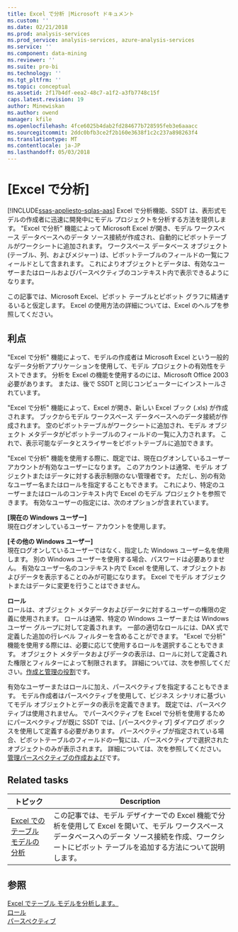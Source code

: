 ```yaml
---
title: Excel で分析 |Microsoft ドキュメント
ms.custom: ''
ms.date: 02/21/2018
ms.prod: analysis-services
ms.prod_service: analysis-services, azure-analysis-services
ms.service: ''
ms.component: data-mining
ms.reviewer: ''
ms.suite: pro-bi
ms.technology: ''
ms.tgt_pltfrm: ''
ms.topic: conceptual
ms.assetid: 2f17b4df-eea2-48c7-a1f2-a3fb7748c15f
caps.latest.revision: 19
author: Minewiskan
ms.author: owend
manager: kfile
ms.openlocfilehash: 4fce6025b4dab2fd284677b728595feb3e6aaacc
ms.sourcegitcommit: 2ddc0bfb3ce2f2b160e3638f1c2c237a898263f4
ms.translationtype: MT
ms.contentlocale: ja-JP
ms.lasthandoff: 05/03/2018
---
```

# <a name="analyze-in-excel"></a>[Excel で分析]
[!INCLUDE[ssas-appliesto-sqlas-aas](../../includes/ssas-appliesto-sqlas-aas.md)]
  Excel で分析機能、SSDT は、表形式モデルの作成者に迅速に開発中にモデル プロジェクトを分析する方法を提供します。 "Excel で分析" 機能によって Microsoft Excel が開き、モデル ワークスペース データベースへのデータ ソース接続が作成され、自動的にピボットテーブルがワークシートに追加されます。 ワークスペース データベース オブジェクト (テーブル、列、およびメジャー) は、ピボットテーブルのフィールドの一覧にフィールドとして含まれます。 これによりオブジェクトとデータは、有効なユーザーまたはロールおよびパースペクティブのコンテキスト内で表示できるようになります。  
  
 この記事では、Microsoft Excel、ピボット テーブルとピボット グラフに精通するいると仮定します。 Excel の使用方法の詳細については、Excel のヘルプを参照してください。  
  
##  <a name="bkmk_benefits"></a> 利点  
 "Excel で分析" 機能によって、モデルの作成者は Microsoft Excel という一般的なデータ分析アプリケーションを使用して、モデル プロジェクトの有効性をテストできます。 分析を Excel の機能を使用するのには、Microsoft Office 2003 必要があります。 または、後で SSDT と同じコンピューターにインストールされています。  
  
 "Excel で分析" 機能によって、Excel が開き、新しい Excel ブック (.xls) が作成されます。 ブックからモデル ワークスペース データベースへのデータ接続が作成されます。 空のピボットテーブルがワークシートに追加され、モデル オブジェクト メタデータがピボットテーブルのフィールドの一覧に入力されます。 これで、表示可能なデータとスライサーをピボットテーブルに追加できます。  
  
 "Excel で分析" 機能を使用する際に、既定では、現在ログオンしているユーザー アカウントが有効なユーザーになります。 このアカウントは通常、モデル オブジェクトまたはデータに対する表示制限のない管理者です。 ただし、別の有効なユーザー名またはロールを指定することもできます。 これにより、特定のユーザーまたはロールのコンテキスト内で Excel のモデル プロジェクトを参照できます。 有効なユーザーの指定には、次のオプションが含まれています。  
  
 **[現在の Windows ユーザー]**  
 現在ログオンしているユーザー アカウントを使用します。  
  
 **[その他の Windows ユーザー]**  
 現在ログオンしているユーザーではなく、指定した Windows ユーザー名を使用します。 別の Windows ユーザーを使用する場合、パスワードは必要ありません。 有効なユーザー名のコンテキスト内で Excel を使用して、オブジェクトおよびデータを表示することのみが可能になります。 Excel でモデル オブジェクトまたはデータに変更を行うことはできません。  
  
 **ロール**  
 ロールは、オブジェクト メタデータおよびデータに対するユーザーの権限の定義に使用されます。 ロールは通常、特定の Windows ユーザーまたは Windows ユーザー グループに対して定義されます。 一部の適切なロールには、DAX 式で定義した追加の行レベル フィルターを含めることができます。 "Excel で分析" 機能を使用する際には、必要に応じて使用するロールを選択することもできます。 オブジェクト メタデータおよびデータの表示は、ロールに対して定義された権限とフィルターによって制限されます。 詳細については、次を参照してください。[作成と管理の役割](../../analysis-services/tabular-models/create-and-manage-roles-ssas-tabular.md)です。  
  
 有効なユーザーまたはロールに加え、パースペクティブを指定することもできます。 モデル作成者はパースペクティブを使用して、ビジネス シナリオに基づいてモデル オブジェクトとデータの表示を定義できます。 既定では、パースペクティブは使用されません。 でパースペクティブを Excel で分析を使用するためにパースペクティブが既に SSDT では、[パースペクティブ] ダイアログ ボックスを使用して定義する必要があります。 パースペクティブが指定されている場合、ピボットテーブルのフィールドの一覧には、パースペクティブで選択されたオブジェクトのみが表示されます。 詳細については、次を参照してください。[管理パースペクティブの作成および](../../analysis-services/tabular-models/create-and-manage-perspectives-ssas-tabular.md)です。  
  
##  <a name="bkmk_rt"></a> Related tasks  
  
|**トピック**|**Description**|  
|---------------|---------------------|  
|[Excel でのテーブル モデルの分析](../../analysis-services/tabular-models/analyze-a-tabular-model-in-excel-ssas-tabular.md)|この記事では、モデル デザイナーでの Excel 機能で分析を使用して Excel を開いて、モデル ワークスペース データベースへのデータ ソース接続を作成、ワークシートにピボット テーブルを追加する方法について説明します。|  
  
## <a name="see-also"></a>参照  
 [Excel でテーブル モデルを分析します。](../../analysis-services/tabular-models/analyze-a-tabular-model-in-excel-ssas-tabular.md)   
 [ロール](../../analysis-services/tabular-models/roles-ssas-tabular.md)   
 [パースペクティブ](../../analysis-services/tabular-models/perspectives-ssas-tabular.md)  
  
  
